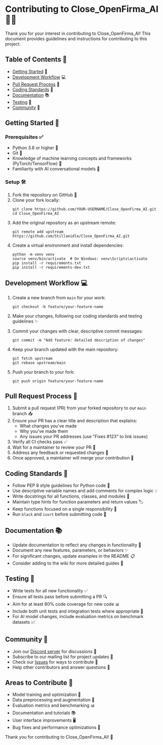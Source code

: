 # Contributing to Close_OpenFirma_AI 🤖🔧

Thank you for your interest in contributing to Close_OpenFirma_AI! This document provides guidelines and instructions for contributing to this project.

## Table of Contents 📑

- [Getting Started](#getting-started) 🚀
- [Development Workflow](#development-workflow) 💻
- [Pull Request Process](#pull-request-process) 🔄
- [Coding Standards](#coding-standards) 📝
- [Documentation](#documentation) 📚
- [Testing](#testing) 🧪
- [Community](#community) 👥

## Getting Started 🚀

### Prerequisites ✅

- Python 3.8 or higher 🐍
- Git 📂
- Knowledge of machine learning concepts and frameworks (PyTorch/TensorFlow) 🧠
- Familiarity with AI conversational models 💬

### Setup 🛠️

1. Fork the repository on GitHub 🍴
2. Clone your fork locally:
   ```
   git clone https://github.com/YOUR-USERNAME/Close_OpenFirma_AI.git
   cd Close_OpenFirma_AI
   ```
3. Add the original repository as an upstream remote:
   ```
   git remote add upstream https://github.com/Stillaeidle/Close_OpenFirma_AI.git
   ```
4. Create a virtual environment and install dependencies:
   ```
   python -m venv venv
   source venv/bin/activate  # On Windows: venv\Scripts\activate
   pip install -r requirements.txt
   pip install -r requirements-dev.txt
   ```

## Development Workflow 💻

1. Create a new branch from `main` for your work:
   ```
   git checkout -b feature/your-feature-name
   ```
   
2. Make your changes, following our coding standards and testing guidelines ✨

3. Commit your changes with clear, descriptive commit messages:
   ```
   git commit -m "Add feature: detailed description of changes"
   ```

4. Keep your branch updated with the main repository:
   ```
   git fetch upstream
   git rebase upstream/main
   ```

5. Push your branch to your fork:
   ```
   git push origin feature/your-feature-name
   ```

## Pull Request Process 🔄

1. Submit a pull request (PR) from your forked repository to our `main` branch 📤
2. Ensure your PR has a clear title and description that explains:
   - What changes you've made
   - Why you've made them
   - Any issues your PR addresses (use "Fixes #123" to link issues)
3. Verify all CI checks pass ✅
4. Wait for a maintainer to review your PR 👀
5. Address any feedback or requested changes 🔁
6. Once approved, a maintainer will merge your contribution 🎉

## Coding Standards 📝

- Follow PEP 8 style guidelines for Python code 🐍
- Use descriptive variable names and add comments for complex logic 💡
- Write docstrings for all functions, classes, and modules 📖
- Maintain type hints for function parameters and return values 🏷️
- Keep functions focused on a single responsibility 🎯
- Run `black` and `isort` before submitting code 🧹

## Documentation 📚

- Update documentation to reflect any changes in functionality 📄
- Document any new features, parameters, or behaviors ✨
- For significant changes, update examples in the README 📋
- Consider adding to the wiki for more detailed guides 📝

## Testing 🧪

- Write tests for all new functionality ✅
- Ensure all tests pass before submitting a PR 🔍
- Aim for at least 80% code coverage for new code 📊
- Include both unit tests and integration tests where appropriate 🔄
- For AI model changes, include evaluation metrics on benchmark datasets 📈

## Community 👥

- Join our [Discord server](https://discord.example.com/Close_OpenFirma_AI) for discussions 💬
- Subscribe to our mailing list for project updates 📧
- Check our [Issues](https://github.com/Stillaeidle/Close_OpenFirma_AI/issues) for ways to contribute 🔎
- Help other contributors and answer questions 🤝

## Areas to Contribute 🎁

- Model training and optimization 🧠
- Data preprocessing and augmentation 🔄
- Evaluation metrics and benchmarking 📊
- Documentation and tutorials 📚
- User interface improvements 🖥️
- Bug fixes and performance optimizations 🐛

Thank you for contributing to Close_OpenFirma_AI! 💖
